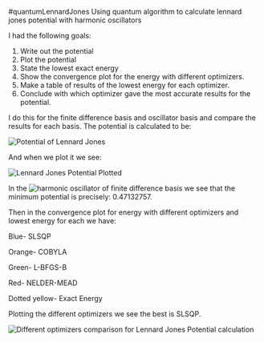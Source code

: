 #quantumLennardJones
Using quantum algorithm to calculate lennard jones potential with harmonic oscillators

I had the following goals: 

1) Write out the potential
2) Plot the potential
3) State the lowest exact energy
4) Show the convergence plot for the energy with different optimizers.
5) Make a table of results of the lowest energy for each optimizer.
6) Conclude with which optimizer gave the most accurate results for the potential. 

I do this for the finite difference basis and oscillator basis and compare the results for each basis. The potential is calculated to be: 

![Potential of Lennard Jones](https://github.com/anashraf002/quantumLennardJones/blob/main/Images/eq.png?raw=true)

And when we plot it we see:

![Lennard Jones Potential Plotted](https://github.com/anashraf002/quantumLennardJones/blob/main/Images/potential.png)

In the ![harmonic oscillator of finite difference basis](https://github.com/anashraf002/quantumLennardJones/blob/main/HarmonicOscillator_FiniteDifferenceBasis.ipynb)
we see that the minimum potential is precisely: 0.47132757. 

Then in the convergence plot for energy with different optimizers and lowest energy for each we have: 

Blue- SLSQP

Orange- COBYLA

Green- L-BFGS-B

Red- NELDER-MEAD

Dotted yellow- Exact Energy

Plotting the different optimizers we see the best is SLSQP. 

![Different optimizers comparison for Lennard Jones Potential calculation](https://github.com/anashraf002/quantumLennardJones/blob/main/Images/plot.png)




